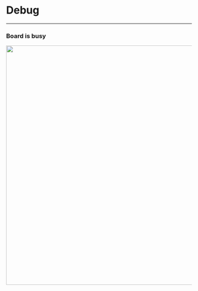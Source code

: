 # Debug


---
### Board is busy

<img src="https://github.com/user-attachments/assets/8afb1d02-73f3-4259-8bdf-7d383cf3f936" width=650>


